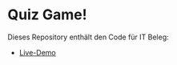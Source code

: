 # Quiz Game!

Dieses Repository enthält den Code für IT Beleg:

- [Live-Demo](https://www.informatik.htw-dresden.de/~s83823/)
